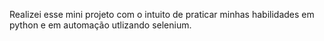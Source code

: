 Realizei esse mini projeto com o intuito de praticar minhas habilidades em python e em automação utlizando selenium.

